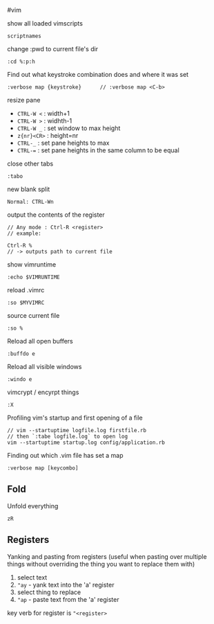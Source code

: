 #vim

show all loaded vimscripts

    scriptnames

change :pwd to current file's dir

    :cd %:p:h

Find out what keystroke combination does and where it was set

    :verbose map {keystroke}      // :verbose map <C-b>

resize pane

* `CTRL-W <` : width+1
* `CTRL-W >` : widhth-1
* `CTRL-W _` : set window to max height
* `z{nr}<CR>` : height=nr
* `CTRL-_` : set pane heights to max
* `CTRL-=` : set pane heights in the same column to be equal

close other tabs

    :tabo

new blank split

    Normal: CTRL-Wn

output the contents of the register

    // Any mode : Ctrl-R <register>
    // example:

    Ctrl-R %
    // -> outputs path to current file

show vimruntime

    :echo $VIMRUNTIME

reload .vimrc

    :so $MYVIMRC

source current file

    :so %

Reload all open buffers

    :buffdo e

Reload all visible windows

    :windo e

vimcrypt / encyrpt things

    :X

Profiling vim's startup and first opening of a file

    // vim --startuptime logfile.log firstfile.rb
    // then `:tabe logfile.log` to open log
    vim --startuptime startup.log config/application.rb

Finding out which .vim file has set a map

    :verbose map [keycombo]
    
## Fold

Unfold everything

    zR
    
## Registers

Yanking and pasting from registers (useful when pasting over multiple things without overriding the thing you want to replace them with)

1. select text
2. `"ay` - yank text into the 'a' register
3. select thing to replace
4. `"ap` - paste text from the 'a' register

key verb for register is `"<register>`
